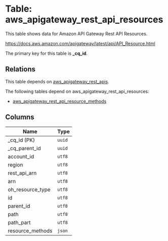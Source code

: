 # Table: aws_apigateway_rest_api_resources

This table shows data for Amazon API Gateway Rest API Resources.

https://docs.aws.amazon.com/apigateway/latest/api/API_Resource.html

The primary key for this table is **_cq_id**.

## Relations

This table depends on [aws_apigateway_rest_apis](aws_apigateway_rest_apis.md).

The following tables depend on aws_apigateway_rest_api_resources:
  - [aws_apigateway_rest_api_resource_methods](aws_apigateway_rest_api_resource_methods.md)

## Columns

| Name          | Type          |
| ------------- | ------------- |
|_cq_id (PK)|`uuid`|
|_cq_parent_id|`uuid`|
|account_id|`utf8`|
|region|`utf8`|
|rest_api_arn|`utf8`|
|arn|`utf8`|
|oh_resource_type|`utf8`|
|id|`utf8`|
|parent_id|`utf8`|
|path|`utf8`|
|path_part|`utf8`|
|resource_methods|`json`|